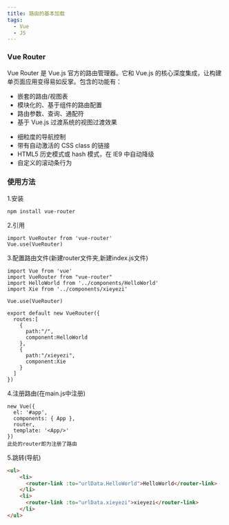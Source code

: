 ```yaml
---
title: 路由的基本加载
tags:
  - Vue
  - JS
---
```


### Vue Router
  Vue Router 是 Vue.js 官方的路由管理器。它和 Vue.js 的核心深度集成，让构建单页面应用变得易如反掌。包含的功能有：
  - 嵌套的路由/视图表
  - 模块化的、基于组件的路由配置
  - 路由参数、查询、通配符
  - 基于 Vue.js 过渡系统的视图过渡效果
  <!-- more -->
  - 细粒度的导航控制
  - 带有自动激活的 CSS class 的链接
  - HTML5 历史模式或 hash 模式，在 IE9 中自动降级
  - 自定义的滚动条行为     

### 使用方法
  1.安装
  ```
  npm install vue-router
  ```
  2.引用
  ```
  import VueRouter from 'vue-router'
  Vue.use(VueRouter)
  ```
  3.配置路由文件(新建router文件夹,新建index.js文件)
  ```
  import Vue from 'vue'
  import VueRouter from "vue-router"
  import HelloWorld from '../components/HelloWorld'
  import Xie from '../components/xieyezi'

  Vue.use(VueRouter)

  export default new VueRouter({
    routes:[
      {
        path:"/",
        component:HelloWorld
      },
      {
        path:"/xieyezi",
        component:Xie
      }
    ]
  })
  ```
  4.注册路由(在main.js中注册)
  ```
  new Vue({
    el: '#app',
    components: { App },
    router,
    template: '<App/>'
  })
  此处的router即为注册了路由
  ```
  5.跳转(导航)
  ``` HTML
  <ul>
      <li>
        <router-link :to="urlData.HelloWorld">HelloWorld</router-link>
      </li>
      <li>
        <router-link :to="urlData.xieyezi">xieyezi</router-link>
      </li>
  </ul>
  ```
